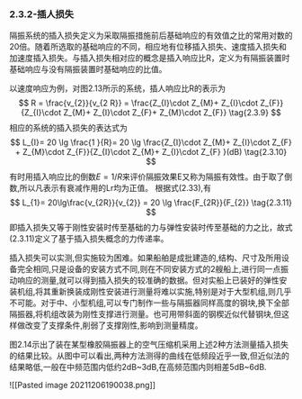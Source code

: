 ### 2.3.2-插人损失

隔振系统的插入损失定义为采取隔振措施前后基础响应的有效值之比的常用对数的20倍。随着所选取的基础响应的不同，相应地有位移插入损失、速度插入损失和加速度插入损失。与插入损失相对应的概念是插入响应比R，定义为有隔振装置时基础响应与没有隔振装置时基础响应的比值。

以速度响应为例，对图2.13所示的系统，插人响应比R的表示为
$$
R = \frac{v_{2}}{v_{2 R}} = \frac{Z_{I}\cdot Z_{M}+ Z_{I}\cdot Z_{F}}{Z_{I}\cdot Z_{M}+ Z_{I}\cdot Z_{F}+ Z_{M}\cdot Z_{F}}
\tag{2.3.9}
$$
相应的系统的插入损失的表达式为
$$
L_{I}= 20 \lg \frac{1 }{R}= 20 \lg \frac{Z_{I}\cdot Z_{M}+ Z_{I}\cdot Z_{F} +  Z_{M}\cdot Z_{F}}{Z_{I}\cdot Z_{M}+ Z_{I}\cdot Z_{F} }(dB) 
\tag{2.3.10}
$$
有时用插入响应比的倒数$E=1/R$来评价隔振效果E又称为隔振有效性。由于取了倒数,所以凡表示有衰减作用的Lr均为正值。
根据式(2.33),有
$$
L_{1}= 20\lg\frac{v_{2R}}{v_{2}} = 20 \lg \frac{F_{2R}}{F_{2}}
\tag{2.3.11}
$$
即插入损失又等于刚性安装时传至基础的力与弹性安装时传至基础的力之比，故式(2.3.11)定义了基于插入损失概念的力传递率。

插入损失可以实测,但实施较为困难。如果船舶是成批建造的,结构、尺寸及所用设备完全相同,只是设备的安装方式不同,则在不同安装方式的2艘船上,进行同一点振动响应的测量,就可以得到插入损失的较准确的数据。但对实船上已装好的弹性安装机组,将其重新换装成刚性安装进行测量将难以实施,特别是对于大型机组,则几乎不可能。对于中、小型机组,可以专门制作一些与隔振器同样高度的钢块,换下全部隔振器,将机组改装为刚性支撑进行测量。也可用带斜面的钢楔近似代替钢块,但这样做改变了支撑条件,削弱了支撑刚性,影响到测量精度。

图2.14示出了装在某型橡胶隔振器上的空气压缩机采用上述2种方法测量插入损失的结果比较。从图中可以看出,两种方法测得的曲线在低频段近乎一致,但近似法的结果略低,一般在中频范围内低约2dB~3dB,在高频范围内则相差5dB~6dB.

![[Pasted image 20211206190038.png]]